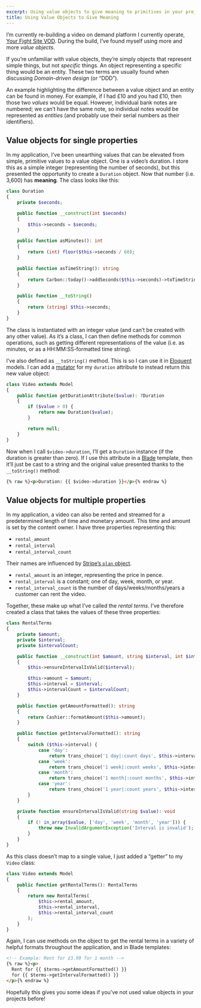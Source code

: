 ```yaml
---
excerpt: Using value objects to give meaning to primitives in your projects.
title: Using Value Objects to Give Meaning
---
```

I’m currently re-building a video on demand platform I currently operate, [Your Fight Site VOD][1].
During the build, I’ve found myself using more and more _value objects_.

If you’re unfamiliar with value objects, they’re simply objects that represent simple
things, but not _specific_ things. An object representing a specific thing would
be an entity. These two terms are usually found when discussing _Domain-driven design_
(or “DDD”).

An example highlighting the difference between a value object and an entity can be
found in money. For example, if I had £10 and you had £10, then those two _values_
would be equal. However, individual bank notes are numbered; we can’t have the
same note, so individual notes would be represented as _entities_ (and probably
use their serial numbers as their identifiers).

## Value objects for single properties
In my application, I’ve been unearthing values that can be elevated from simple,
primitive values to a value object. One is a video’s duration. I store this as a
simple integer (representing the number of seconds), but this presented the
opportunity to create a `Duration` object. Now that number (i.e. 3,600) has
**meaning**. The class looks like this:

```php
class Duration
{
    private $seconds;

    public function __construct(int $seconds)
    {
        $this->seconds = $seconds;
    }

    public function asMinutes(): int
    {
        return (int) floor($this->seconds / 60);
    }

    public function asTimeString(): string
    {
        return Carbon::today()->addSeconds($this->seconds)->toTimeString();
    }

    public function __toString()
    {
        return (string) $this->seconds;
    }
}
```

The class is instantiated with an integer value (and can’t be created with any
other value). As it’s a class, I can then define methods for common operations,
such as getting different representations of the value (i.e. as minutes, or as a
HH:MM:SS-formatted time string).

I’ve also defined as `__toString()` method. This is so I can use it in [Eloquent][2]
models. I can add a [mutator][3] for my `duration` attribute to instead return
this new value object:

```php
class Video extends Model
{
    public function getDurationAttribute($value): ?Duration
    {
        if ($value > 0) {
            return new Duration($value);
        }

        return null;
    }
}
```

Now when I call `$video->duration`, I’ll get a `Duration` instance (if the duration
is greater than zero). If I use this attribute in a [Blade][4] template, then it’ll
just be cast to a string and the original value presented thanks to the `__toString()`
method:

```html
{% raw %}<p>Duration: {{ $video->duration }}</p>{% endraw %}
```

## Value objects for multiple properties
In my application, a video can also be rented and streamed for a predetermined
length of time and monetary amount. This time and amount is set by the content owner.
I have three properties representing this:

* `rental_amount`
* `rental_interval`
* `rental_interval_count`

Their names are influenced by [Stripe’s `plan` object][5].

* `rental_amount` is an integer, representing the price in pence.
* `rental_interval` is a constant; one of day, week, month, or year.
* `rental_interval_count` is the number of days/weeks/months/years a customer can rent the video.

Together, these make up what I’ve called the _rental terms_. I’ve therefore
created a class that takes the values of these three properties:

```php
class RentalTerms
{
    private $amount;
    private $interval;
    private $intervalCount;

    public function __construct(int $amount, string $interval, int $intervalCount)
    {
        $this->ensureIntervalIsValid($interval);

        $this->amount = $amount;
        $this->interval = $interval;
        $this->intervalCount = $intervalCount;
    }

    public function getAmountFormatted(): string
    {
        return Cashier::formatAmount($this->amount);
    }

    public function getIntervalFormatted(): string
    {
        switch ($this->interval) {
            case 'day':
                return trans_choice('1 day|:count days', $this->intervalCount);
            case 'week':
                return trans_choice('1 week|:count weeks', $this->intervalCount);
            case 'month':
                return trans_choice('1 month|:count months', $this->intervalCount);
            case 'year':
                return trans_choice('1 year|:count years', $this->intervalCount);
        }
    }

    private function ensureIntervalIsValid(string $value): void
    {
        if (! in_array($value, ['day', 'week', 'month', 'year'])) {
            throw new InvalidArgumentException('Interval is invalid');
        }
    }
}
```

As this class doesn’t map to a single value, I just added a “getter” to my `Video`
class:

```php
class Video extends Model
{
    public function getRentalTerms(): RentalTerms
    {
        return new RentalTerms(
            $this->rental_amount,
            $this->rental_interval,
            $this->rental_interval_count
        );
    }
}
```

Again, I can use methods on the object to get the rental terms in a variety of
helpful formats throughout the application, and in Blade templates:

```html
<!-- Example: Rent for £3.99 for 1 month -->
{% raw %}<p>
  Rent for {{ $terms->getAmountFormatted() }}
  for {{ $terms->getIntervalFormatted() }}
</p>{% endraw %}
```

Hopefully this gives you some ideas if you’ve not used value objects in your
projects before!

[1]: https://vod.yourfightsite.com/?utm_source=martinbean&utm_medium=website&utm_campaign=post
[2]: https://laravel.com/docs/master/eloquent
[3]: https://laravel.com/docs/master/eloquent-mutators#defining-a-mutator
[4]: https://laravel.com/docs/master/blade
[5]: https://stripe.com/docs/api/plans/object
